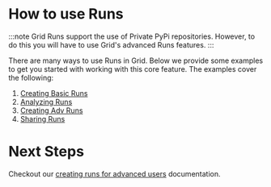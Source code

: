 # How to use Runs
:::note
Grid Runs support the use of Private PyPi repositories. However, to do this you will have to use Grid's advanced Runs features.
:::

There are many ways to use Runs in Grid. Below we provide some examples to get you started with working with this core feature. The examples cover the following:
1. [Creating Basic Runs](https://docs.grid.ai/runs/creating-basic-runs/)
2. [Analyzing Runs](https://docs.grid.ai/features/runs/analyzing-runs/)
3. [Creating Adv Runs](https://docs.grid.ai/runs/creating-adv-runs/)
4. [Sharing Runs](https://docs.grid.ai/features/runs/sharing-runs)

# Next Steps
Checkout our [creating runs for advanced users](https://docs.grid.ai/runs/adv-creating-runs) documentation.
